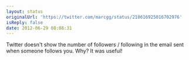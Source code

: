 ```yaml
---
layout: status
originalUrl: 'https://twitter.com/marcgg/status/218616925016702976'
isReply: false
date: 2012-06-29 08:08:31
---
```


Twitter doesn't show the number of followers / following in the email sent when someone follows you. Why? It was useful!
